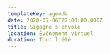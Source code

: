 ```yaml
---
templateKey: agenda
date: 2020-07-06T22:00:00.000Z
title: Sigogne s'envole
location: Évènement virtuel
duration: Tout l'été
---
```

